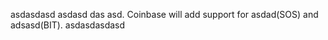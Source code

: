 asdasdasd  asdasd das asd.   Coinbase will add support for asdad(SOS) and adsasd(BIT). asdasdasdasd
